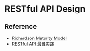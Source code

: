 # RESTful API Design

## Reference

- [Richardson Maturity Model](https://martinfowler.com/articles/richardsonMaturityModel.html)
- [RESTful API 最佳实践](http://www.ruanyifeng.com/blog/2018/10/restful-api-best-practices.html)